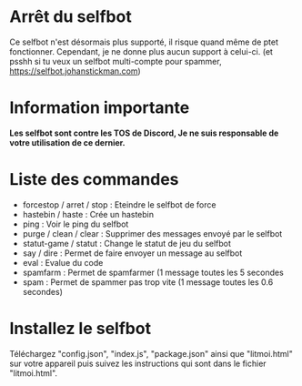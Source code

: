 # Arrêt du selfbot

Ce selfbot n'est désormais plus supporté, il risque quand même de ptet fonctionner. Cependant, je ne donne plus aucun support à celui-ci. (et psshh si tu veux un selfbot multi-compte pour spammer, https://selfbot.johanstickman.com)

# Information importante

**Les selfbot sont contre les TOS de Discord, Je ne suis responsable de votre utilisation de ce dernier.**


# Liste des commandes

  - forcestop / arret / stop : Eteindre le selfbot de force
  - hastebin / haste : Crée un hastebin
  - ping : Voir le ping du selfbot
  - purge / clean / clear : Supprimer des messages envoyé par le selfbot
  - statut-game / statut : Change le statut de jeu du selfbot
  - say / dire : Permet de faire envoyer un message au selfbot
  - eval : Evalue du code
  - spamfarm : Permet de spamfarmer (1 message toutes les 5 secondes
  - spam : Permet de spammer pas trop vite (1 message toutes les 0.6 secondes)


# Installez le selfbot

Téléchargez "config.json", "index.js", "package.json" ainsi que "litmoi.html" sur votre appareil puis suivez les instructions qui sont dans le fichier "litmoi.html".
